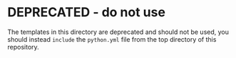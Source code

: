 # DEPRECATED - do not use

The templates in this directory are deprecated and should not be used,
you should instead `include` the `python.yml` file from the top directory
of this repository.
